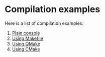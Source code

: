 # Compilation examples

Here is a list of compilation examples:

1. [Plain console](./01-plain-console)
2. [Using Makefile](./02-make)
3. [Using QMake](./03-qmake)
4. [Using CMake](./04-cmake)
